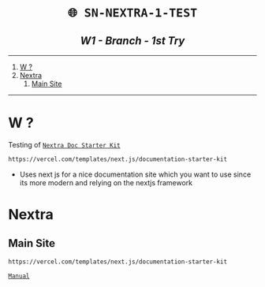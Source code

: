 <h1 align="center"><code> 🌐 SN-NEXTRA-1-TEST </code></h1>
<h2 align="center"><i> W1 - Branch - 1st Try  </i></h2>

----
1. [W ?](#w-)
2. [Nextra](#nextra)
   1. [Main Site](#main-site)

----

# W ? 

Testing of [`Nextra Doc Starter Kit`](https://vercel.com/templates/next.js/documentation-starter-kit)

```sh 
https://vercel.com/templates/next.js/documentation-starter-kit
```
- Uses next js for a nice documentation site which you want to use since its more modern and relying on the nextjs framework

# Nextra 

## Main Site 

```sh 
https://vercel.com/templates/next.js/documentation-starter-kit
```
[`Manual`](https://vercel.com/templates/next.js/documentation-starter-kit) 









